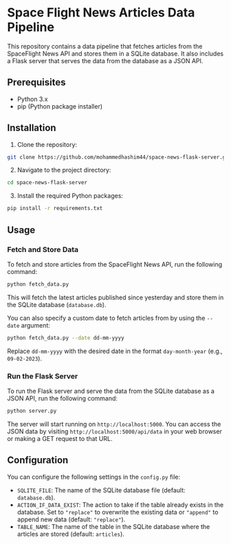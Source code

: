 # Space Flight News Articles Data Pipeline

This repository contains a data pipeline that fetches articles from the SpaceFlight News API and stores them in a SQLite database. It also includes a Flask server that serves the data from the database as a JSON API.

## Prerequisites

- Python 3.x
- pip (Python package installer)

## Installation

1. Clone the repository:

```bash
git clone https://github.com/mohammedhashim44/space-news-flask-server.git
```

2. Navigate to the project directory:

```bash
cd space-news-flask-server
```

3. Install the required Python packages:

```bash
pip install -r requirements.txt
```

## Usage

### Fetch and Store Data

To fetch and store articles from the SpaceFlight News API, run the following command:

```bash
python fetch_data.py
```

This will fetch the latest articles published since yesterday and store them in the SQLite database (`database.db`).

You can also specify a custom date to fetch articles from by using the `--date` argument:

```bash
python fetch_data.py --date dd-mm-yyyy
```

Replace `dd-mm-yyyy` with the desired date in the format `day-month-year` (e.g., `09-02-2023`).

### Run the Flask Server

To run the Flask server and serve the data from the SQLite database as a JSON API, run the following command:

```bash
python server.py
```

The server will start running on `http://localhost:5000`. You can access the JSON data by visiting `http://localhost:5000/api/data` in your web browser or making a GET request to that URL.

## Configuration

You can configure the following settings in the `config.py` file:

- `SQLITE_FILE`: The name of the SQLite database file (default: `database.db`).
- `ACTION_IF_DATA_EXIST`: The action to take if the table already exists in the database. Set to `"replace"` to overwrite the existing data or `"append"` to append new data (default: `"replace"`).
- `TABLE_NAME`: The name of the table in the SQLite database where the articles are stored (default: `articles`).
